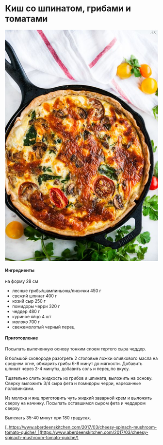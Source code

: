 # Киш со шпинатом, грибами и томатами

![Киш со шпинатом, грибами и томатами](../../pics/14a6dedc2abe9db7f689465f448b7312-1.jpg)

#### Ингредиенты

на форму 28 см

* лесные грибы/шампиньоны/лисички 450 г
* свежий шпинат 400 г
* козий сыр 250 г
* помидоры черри 320 г
* чеддер 480 г
* куриное яйцо 4 шт
* молоко 700 г
* свежемолотый черный перец

#### Приготовление

Посыпать выпеченную основу тонким слоем тертого сыра чеддер.

В большой сковороде разогреть 2 столовые ложки оливкового масла на среднем огне, обжарить грибы 6-8 минут до мягкости. Добавить шпинат через 3-4 минуты, добавить соль и перец по вкусу.

Тщательно слить жидкость из грибов и шпината, выложить на основу. Сверху выложить 3/4 сыра фета и помидоры черри, нарезанные половинками.

Из молока и яиц приготовить чуть жидкий заварной крем и выложить сверху на начинку. Посыпать оставшимся сыром фета и чеддером сверху.

Выпекать 35-40 минут при 180 градусах.

[_https://www.aberdeenskitchen.com/2017/03/cheesy-spinach-mushroom-tomato-quiche/_](https://www.aberdeenskitchen.com/2017/03/cheesy-spinach-mushroom-tomato-quiche/)

